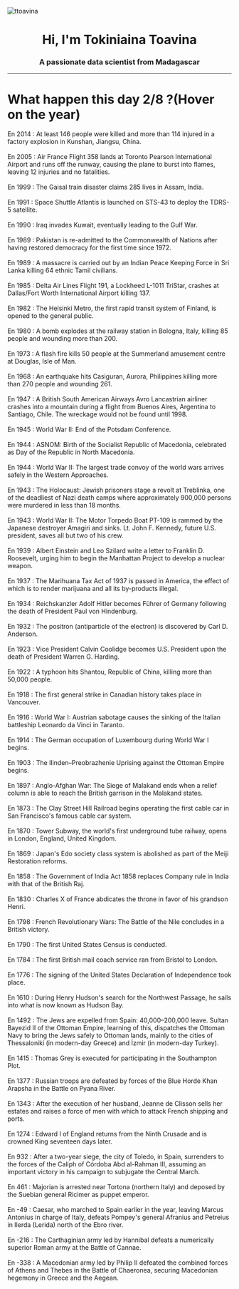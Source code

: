 
<p align="left"> <img src="https://komarev.com/ghpvc/?username=ttoavina&label=Profile%20views&color=0e75b6&style=flat" alt="ttoavina" /> </p>
<h1 align="center">Hi, I'm Tokiniaina Toavina</h1>
<h3 align="center">A passionate data scientist from Madagascar</h3>
    
<hr/>
<h1> What happen this day 2/8 ?(Hover on the year)</h1>

En 2014 : At least 146 people were killed and more than 114 injured in a factory explosion in Kunshan, Jiangsu, China.
<br/><br/>
En 2005 : Air France Flight 358 lands at Toronto Pearson International Airport and runs off the runway, causing the plane to burst into flames, leaving 12 injuries and no fatalities.
<br/><br/>
En 1999 : The Gaisal train disaster claims 285 lives in Assam, India.
<br/><br/>
En 1991 : Space Shuttle Atlantis is launched on STS-43 to deploy the TDRS-5 satellite.
<br/><br/>
En 1990 : Iraq invades Kuwait, eventually leading to the Gulf War.
<br/><br/>
En 1989 : Pakistan is re-admitted to the Commonwealth of Nations after having restored democracy for the first time since 1972.
<br/><br/>
En 1989 : A massacre is carried out by an Indian Peace Keeping Force in Sri Lanka killing 64 ethnic Tamil civilians.
<br/><br/>
En 1985 : Delta Air Lines Flight 191, a Lockheed L-1011 TriStar, crashes at Dallas/Fort Worth International Airport killing 137.
<br/><br/>
En 1982 : The Helsinki Metro, the first rapid transit system of Finland, is opened to the general public.
<br/><br/>
En 1980 : A bomb explodes at the railway station in Bologna, Italy, killing 85 people and wounding more than 200.
<br/><br/>
En 1973 : A flash fire kills 50 people at the Summerland amusement centre at Douglas, Isle of Man.
<br/><br/>
En 1968 : An earthquake hits Casiguran, Aurora, Philippines killing more than 270 people and wounding 261.
<br/><br/>
En 1947 : A British South American Airways Avro Lancastrian airliner crashes into a mountain during a flight from Buenos Aires, Argentina to Santiago, Chile. The wreckage would not be found until 1998.
<br/><br/>
En 1945 : World War II: End of the Potsdam Conference.
<br/><br/>
En 1944 : ASNOM: Birth of the Socialist Republic of Macedonia, celebrated as Day of the Republic in North Macedonia.
<br/><br/>
En 1944 : World War II: The largest trade convoy of the world wars arrives safely in the Western Approaches.
<br/><br/>
En 1943 : The Holocaust: Jewish prisoners stage a revolt at Treblinka, one of the deadliest of Nazi death camps where approximately 900,000 persons were murdered in less than 18 months.
<br/><br/>
En 1943 : World War II: The Motor Torpedo Boat PT-109 is rammed by the Japanese destroyer Amagiri and sinks. Lt. John F. Kennedy, future U.S. president, saves all but two of his crew.
<br/><br/>
En 1939 : Albert Einstein and Leo Szilard write a letter to Franklin D. Roosevelt, urging him to begin the Manhattan Project to develop a nuclear weapon.
<br/><br/>
En 1937 : The Marihuana Tax Act of 1937 is passed in America, the effect of which is to render marijuana and all its by-products illegal.
<br/><br/>
En 1934 : Reichskanzler Adolf Hitler becomes Führer of Germany following the death of President Paul von Hindenburg.
<br/><br/>
En 1932 : The positron (antiparticle of the electron) is discovered by Carl D. Anderson.
<br/><br/>
En 1923 : Vice President Calvin Coolidge becomes U.S. President upon the death of President Warren G. Harding.
<br/><br/>
En 1922 : A typhoon hits Shantou, Republic of China, killing more than 50,000 people.
<br/><br/>
En 1918 : The first general strike in Canadian history takes place in Vancouver.
<br/><br/>
En 1916 : World War I: Austrian sabotage causes the sinking of the Italian battleship Leonardo da Vinci in Taranto.
<br/><br/>
En 1914 : The German occupation of Luxembourg during World War I begins.
<br/><br/>
En 1903 : The Ilinden–Preobrazhenie Uprising against the Ottoman Empire begins.
<br/><br/>
En 1897 : Anglo-Afghan War: The Siege of Malakand ends when a relief column is able to reach the British garrison in the Malakand states.
<br/><br/>
En 1873 : The Clay Street Hill Railroad begins operating the first cable car in San Francisco's famous cable car system.
<br/><br/>
En 1870 : Tower Subway, the world's first underground tube railway, opens in London, England, United Kingdom.
<br/><br/>
En 1869 : Japan's Edo society class system is abolished as part of the Meiji Restoration reforms.
<br/><br/>
En 1858 : The Government of India Act 1858 replaces Company rule in India with that of the British Raj.
<br/><br/>
En 1830 : Charles X of France abdicates the throne in favor of his grandson Henri.
<br/><br/>
En 1798 : French Revolutionary Wars: The Battle of the Nile concludes in a British victory.
<br/><br/>
En 1790 : The first United States Census is conducted.
<br/><br/>
En 1784 : The first British mail coach service ran from Bristol to London.
<br/><br/>
En 1776 : The signing of the United States Declaration of Independence took place.
<br/><br/>
En 1610 : During Henry Hudson's search for the Northwest Passage, he sails into what is now known as Hudson Bay.
<br/><br/>
En 1492 : The Jews are expelled from Spain: 40,000–200,000 leave. Sultan Bayezid II of the Ottoman Empire, learning of this, dispatches the Ottoman Navy to bring the Jews safely to Ottoman lands, mainly  to the cities of Thessaloniki (in modern-day Greece) and İzmir (in modern-day Turkey).
<br/><br/>
En 1415 : Thomas Grey is executed for participating in the Southampton Plot.
<br/><br/>
En 1377 : Russian troops are defeated by forces of the Blue Horde Khan Arapsha in the Battle on Pyana River.
<br/><br/>
En 1343 : After the execution of her husband, Jeanne de Clisson sells her estates and raises a force of men with which to attack French shipping and ports.
<br/><br/>
En 1274 : Edward I of England returns from the Ninth Crusade and is crowned King seventeen days later.
<br/><br/>
En 932 : After a two-year siege, the city of Toledo, in Spain, surrenders to the forces of the Caliph of Córdoba Abd al-Rahman III, assuming an important victory in his campaign to subjugate the Central March.
<br/><br/>
En 461 : Majorian is arrested near Tortona (northern Italy) and deposed by the Suebian general Ricimer as puppet emperor.
<br/><br/>
En -49 : Caesar, who marched to Spain earlier in the year, leaving Marcus Antonius in charge of Italy, defeats Pompey's general Afranius and Petreius in Ilerda (Lerida) north of the Ebro river.
<br/><br/>
En -216 : The Carthaginian army led by Hannibal defeats a numerically superior Roman army at the Battle of Cannae.
<br/><br/>
En -338 : A Macedonian army led by Philip II defeated the combined forces of Athens and Thebes in the Battle of Chaeronea, securing Macedonian hegemony in Greece and the Aegean.
<br/><br/>
